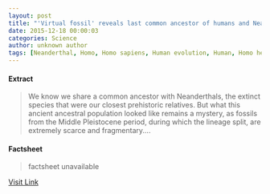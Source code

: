 ```yaml
---
layout: post
title: "'Virtual fossil' reveals last common ancestor of humans and Neanderthals"
date: 2015-12-18 00:00:03
categories: Science
author: unknown author
tags: [Neanderthal, Homo, Homo sapiens, Human evolution, Human, Homo heidelbergensis, Biology, Evolutionary biology, Pleistocene]
---
```



#### Extract
>We know we share a common ancestor with Neanderthals, the extinct species that were our closest prehistoric relatives. But what this ancient ancestral population looked like remains a mystery, as fossils from the Middle Pleistocene period, during which the lineage split, are extremely scarce and fragmentary....

#### Factsheet
>factsheet unavailable

[Visit Link](http://phys.org/news/2015-12-virtual-fossil-reveals-common-ancestor.html)


